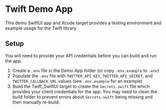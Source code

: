 #  Twift Demo App

This demo SwiftUI app and Xcode target provides a testing environment and example usage for the Twift library.

## Setup

You will need to provide your API credentials before you can build and run the app.

1. Create a `.env` file in the Demo App folder (or copy `.env.example` to `.env`)
2. Populate the `.env` file with `TWITTER_API_KEY`, `TWITTER_API_SECRET`, and `TWITTER_CALLBACK_URL` values (see `.env.example` for an example)
3. Build the Twift_SwiftUI target to create the `Secrets.swift` file which provides your client credentials for the app. You may need to clean the build folder to prevent errors about `Secrets.swift` being missing and then manually re-build.

